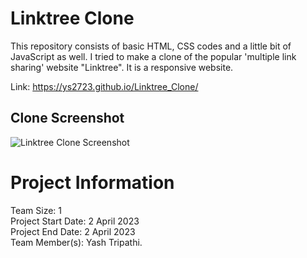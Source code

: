 # Linktree Clone
This repository consists of basic HTML, CSS codes and a little bit of JavaScript as well. I tried to make a clone of the popular 'multiple link sharing' website "Linktree". It is a responsive website. 

Link: https://ys2723.github.io/Linktree_Clone/

## Clone Screenshot

![Linktree Clone Screenshot](https://i.postimg.cc/ZRShGTb7/Screenshot-16858.png)

##
# Project Information
Team Size: 1 <br/>
Project Start Date: 2 April 2023 <br/>
Project End Date: 2 April 2023 <br/>
Team Member(s): Yash Tripathi.
